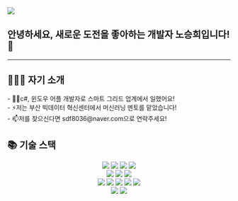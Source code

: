 <img src="https://capsule-render.vercel.app/api?type=waving&color=gradient&height=200&section=header&text=Seunghee's%20Github&fontSize=60" />
<h2> 안녕하세요, 새로운 도전을 좋아하는 개발자 노승희입니다! 👋</h2><hr/>

<h2>👨🏽‍💻 자기 소개</h2>
- 👨‍💻c#, 윈도우 어플 개발자로 스마트 그리드 업계에서 일했어요!<br/>
- ⚡️저는 부산 빅데이터 혁신센터에서 머신러닝 멘토를 맡았습니다!<br/>
- 📫저를 찾으신다면 sdf8036@naver.com으로 연락주세요!<br/>

<h2>📚 기술 스택</h2>
<div align=center> 
  
  <img src="https://img.shields.io/badge/c++-%2300599C.svg?style=flat-square&logo=c%2B%2B&logoColor=white"/>
  <img src="https://img.shields.io/badge/c%23-%23239120.svg?style=flat-square&logo=c-sharp&logoColor=white"/>
  <img src="https://img.shields.io/badge/WPF-%23239120.svg?style=flat-square&logo=WPF&logoColor=white"/>
  <img src="https://img.shields.io/badge/PostgreSQL-4169E1.svg?style=flat-square&logo=PostgreSQL&logoColor=white"/>
  <br/>
  <img src="https://img.shields.io/badge/Python-3766AB?style=flat-square&logo=Python&logoColor=white"/></a>
  <img src="https://img.shields.io/badge/Tensorflow-FF9900?style=flat-square&logo=Tensorflow&logoColor=White"/>
  <img src="https://img.shields.io/badge/Keras-FFCC33?style=flat-square&logo=Keras&logoColor=White"/>
  <br/>
  <img src="https://img.shields.io/badge/java-007396?style=flat-square&logo=java&logoColor=white">
  <img src="https://img.shields.io/badge/spring-6DB33F?style=flat-square&logo=spring&logoColor=white">
  <img src="https://img.shields.io/badge/springboot-6DB33F?style=flat-square&logo=springboot&logoColor=white">
  <img src="https://img.shields.io/badge/mysql-4479A1?style=flat-square&logo=mysql&logoColor=white"> 
  <img src="https://img.shields.io/badge/mariaDB-003545?style=flat-square &logo=mariaDB&logoColor=white"> 
  <br/>
  <img src="https://img.shields.io/badge/github-181717?style=flat-square&logo=github&logoColor=white">
  <img src="https://img.shields.io/badge/git-F05032?style=flat-square&logo=git&logoColor=white">


</div>
<!--
**roh200413/roh200413** is a ✨ _special_ ✨ repository because its `README.md` (this file) appears on your GitHub profile.

Here are some ideas to get you started:

- 🔭 I’m currently working on ...
- 🌱 I’m currently learning ...
- 👯 I’m looking to collaborate on ...
- 🤔 I’m looking for help with ...
- 💬 Ask me about ...
- 📫 How to reach me: ...
- 😄 Pronouns: ...
- ⚡ Fun fact: ...
-->
